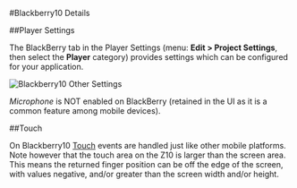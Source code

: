 #Blackberry10 Details


##Player Settings

The BlackBerry tab in the Player Settings (menu: __Edit &gt; Project Settings__, then select the __Player__ category) provides settings which can be configured for your application.

![Blackberry10 Other Settings](../uploads/Main/bb10othersettings.png) 

_Microphone_ is NOT enabled on BlackBerry (retained in the UI as it is a common feature among mobile devices).


##Touch

On Blackberry10 [Touch](ScriptRef:Input.GetTouch.html) events are handled just like other mobile platforms. Note however that the touch area on the Z10 is larger than the screen area. This means the returned finger position can be off the edge of the screen, with values negative, and/or greater than the screen width and/or height. 
